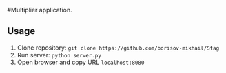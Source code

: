 #Multiplier application.

## Usage

1. Clone repository: `git clone https://github.com/borisov-mikhail/Stag` 
2. Run server: `python server.py`
3. Open browser and copy URL `localhost:8080`
